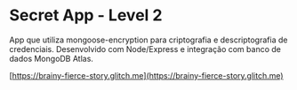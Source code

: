 # Secret App - Level 2

App que utiliza mongoose-encryption para criptografia e descriptografia de credenciais. Desenvolvido com Node/Express e integração com banco de dados MongoDB Atlas.

[https://brainy-fierce-story.glitch.me](https://brainy-fierce-story.glitch.me)